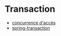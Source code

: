 # Transaction

* [concurrence d'accès](https://github.com/grouault/spring-tutorial/blob/master/spring-data-access/transaction/notes/concurrence-acces.md)
* [spring-transaction](https://github.com/grouault/spring-tutorial/blob/master/spring-data-access/transaction/notes/spring-transaction.md)
